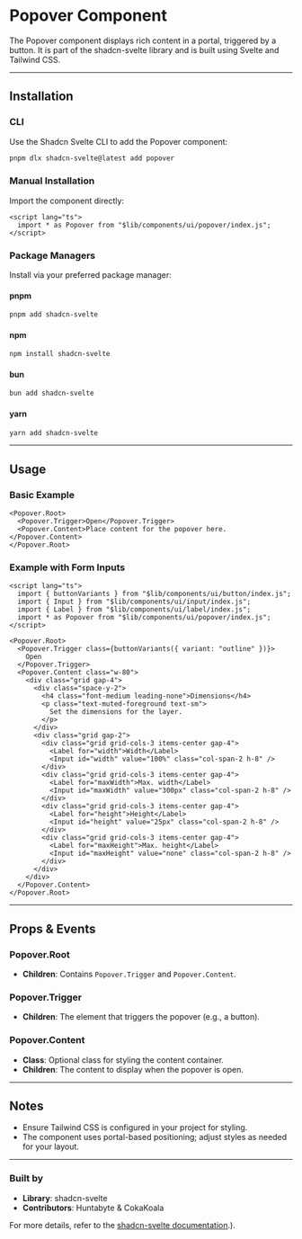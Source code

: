 

# Popover Component

The Popover component displays rich content in a portal, triggered by a button. It is part of the shadcn-svelte library and is built using Svelte and Tailwind CSS.

---

## Installation

### CLI
Use the Shadcn Svelte CLI to add the Popover component:

```bash
pnpm dlx shadcn-svelte@latest add popover
```

### Manual Installation
Import the component directly:

```svelte
<script lang="ts">
  import * as Popover from "$lib/components/ui/popover/index.js";
</script>
```

### Package Managers
Install via your preferred package manager:

#### pnpm
```bash
pnpm add shadcn-svelte
```

#### npm
```bash
npm install shadcn-svelte
```

#### bun
```bash
bun add shadcn-svelte
```

#### yarn
```bash
yarn add shadcn-svelte
```

---

## Usage

### Basic Example
```svelte
<Popover.Root>
  <Popover.Trigger>Open</Popover.Trigger>
  <Popover.Content>Place content for the popover here.</Popover.Content>
</Popover.Root>
```

### Example with Form Inputs
```svelte
<script lang="ts">
  import { buttonVariants } from "$lib/components/ui/button/index.js";
  import { Input } from "$lib/components/ui/input/index.js";
  import { Label } from "$lib/components/ui/label/index.js";
  import * as Popover from "$lib/components/ui/popover/index.js";
</script>

<Popover.Root>
  <Popover.Trigger class={buttonVariants({ variant: "outline" })}>
    Open
  </Popover.Trigger>
  <Popover.Content class="w-80">
    <div class="grid gap-4">
      <div class="space-y-2">
        <h4 class="font-medium leading-none">Dimensions</h4>
        <p class="text-muted-foreground text-sm">
          Set the dimensions for the layer.
        </p>
      </div>
      <div class="grid gap-2">
        <div class="grid grid-cols-3 items-center gap-4">
          <Label for="width">Width</Label>
          <Input id="width" value="100%" class="col-span-2 h-8" />
        </div>
        <div class="grid grid-cols-3 items-center gap-4">
          <Label for="maxWidth">Max. width</Label>
          <Input id="maxWidth" value="300px" class="col-span-2 h-8" />
        </div>
        <div class="grid grid-cols-3 items-center gap-4">
          <Label for="height">Height</Label>
          <Input id="height" value="25px" class="col-span-2 h-8" />
        </div>
        <div class="grid grid-cols-3 items-center gap-4">
          <Label for="maxHeight">Max. height</Label>
          <Input id="maxHeight" value="none" class="col-span-2 h-8" />
        </div>
      </div>
    </div>
  </Popover.Content>
</Popover.Root>
```

---

## Props & Events

### Popover.Root
- **Children**: Contains `Popover.Trigger` and `Popover.Content`.

### Popover.Trigger
- **Children**: The element that triggers the popover (e.g., a button).

### Popover.Content
- **Class**: Optional class for styling the content container.
- **Children**: The content to display when the popover is open.

---

## Notes
- Ensure Tailwind CSS is configured in your project for styling.
- The component uses portal-based positioning; adjust styles as needed for your layout.

---

### Built by
- **Library**: shadcn-svelte
- **Contributors**: Huntabyte & CokaKoala

For more details, refer to the [shadcn-svelte documentation](https://ui.shadcn.com).).